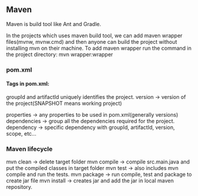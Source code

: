 ## Maven

Maven is build tool like Ant and Gradle.

In the projects which uses maven build tool, we can add maven wrapper files(mvnw, mvnw.cmd) and then anyone can build
the project without installing mvn on their machine.
To add maven wrapper run the command in the project directory: mvn wrapper:wrapper

### pom.xml
#### Tags in pom.xml:
groupId and artifactId uniquely identifies the project.
version -> version of the project(SNAPSHOT means working project)

properties -> any properties to be used in pom.xml(generally versions)
dependencies -> group all the dependencies required for the project.
dependency -> specific dependency with groupId, artifactId, version, scope, etc...

### Maven lifecycle
mvn clean -> delete target folder
mvn compile -> compile src.main.java and put the compiled classes in target folder
mvn test -> also includes mvn compile and run the tests.
mvn package -> run compile, test and package to create jar file
mvn install -> creates jar and add the jar in local maven repository.

